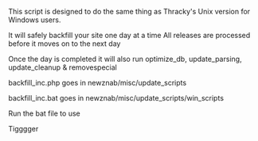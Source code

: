 This script is designed to do the same thing as Thracky's Unix version for Windows users.

It will safely backfill your site one day at a time
All releases are processed before it moves on to the next day

Once the day is completed it will also run
optimize_db, update_parsing, update_cleanup & removespecial

backfill_inc.php goes in
newznab/misc/update_scripts

backfill_inc.bat goes in
newznab/misc/update_scripts/win_scripts

Run the bat file to use

Tigggger
